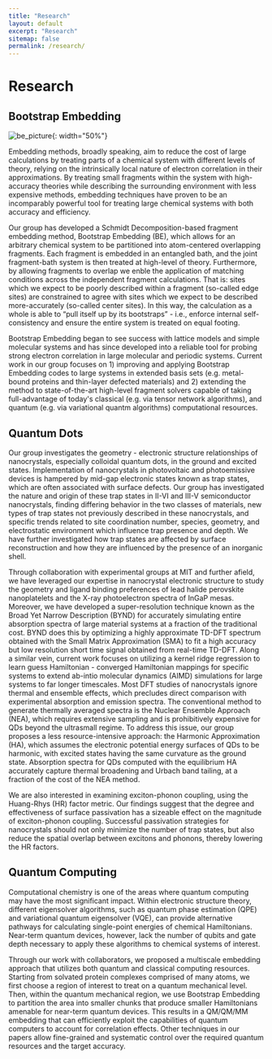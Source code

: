 ```yaml
---
title: "Research"
layout: default
excerpt: "Research"
sitemap: false
permalink: /research/
---
```


# Research

## Bootstrap Embedding
![be_picture](../images/research/bootstrap_pic.png){: width="50%"}

Embedding methods, broadly speaking, aim to reduce the cost of large calculations by treating parts of a chemical system with different levels of theory, relying on the intrinsically local nature of electron correlation in their approximations. By treating small fragments within the system with high-accuracy theories while describing the surrounding environment with less expensive methods, embedding techniques have proven to be an incomparably powerful tool for treating large chemical systems with both accuracy and efficiency. 

Our group has developed a Schmidt Decomposition-based fragment embedding method, Bootstrap Embedding (BE), which allows for an arbitrary chemical system to be partitioned into atom-centered overlapping fragments. Each fragment is embedded in an entangled bath, and the joint fragment-bath system is then treated at high-level of theory. Furthermore, by allowing fragments to overlap we enble the application of matching conditions across the independent fragment calculations. That is: sites which we expect to be poorly described within a fragment (so-called edge sites) are constrained to agree with sites which we expect to be described more-accurately (so-called center sites). In this way, the calculation as a whole is able to “pull itself up by its bootstraps” - i.e., enforce internal self-consistency and ensure the entire system is treated on equal footing. 

Bootstrap Embedding began to see success with lattice models and simple molecular systems and has since developed into a reliable tool for probing strong electron correlation in large molecular and periodic systems. Current work in our group focuses on 1) improving and applying Bootstrap Embedding codes to large systems in extended basis sets (e.g. metal-bound proteins and thin-layer defected materials) and 2) extending the method to state-of-the-art high-level fragment solvers capable of taking full-advantage of today's classical (e.g. via tensor network algorithms), and quantum (e.g. via variational quantm algorithms) computational resources. 


## Quantum Dots
[//]: # "TODO: Add a cool diagram / picture"
Our group investigates the geometry - electronic structure relationships of nanocrystals, especially colloidal quantum dots, in the ground and excited states. Implementation of nanocrystals in photovoltaic and photoemissive devices is hampered by mid-gap electronic states known as trap states, which are often associated with surface defects. Our group has investigated the nature and origin of these trap states in II-VI and III-V semiconductor nanocrystals, finding differing behavior in the two classes of materials, new types of trap states not previously described in these nanocrystals, and specific trends related to site coordination number, species, geometry, and electrostatic environment which influence trap presence and depth. We have further investigated how trap states are affected by surface reconstruction and how they are influenced by the presence of an inorganic shell.

Through collaboration with experimental groups at MIT and further afield, we have leveraged our expertise in nanocrystal electronic structure to study the geometry and ligand binding preferences of lead halide perovskite nanoplatelets and the X-ray photoelectron spectra of InGaP mesas. Moreover, we have developed a super-resolution technique known as the Broad Yet Narrow Description (BYND) for accurately simulating entire absorption spectra of large material systems at a fraction of the traditional cost. BYND does this by optimizing a highly approximate TD-DFT spectrum obtained with the Small Matrix Approximation (SMA) to fit a high accuracy but low resolution short time signal obtained from real-time TD-DFT. Along a similar vein, current work focuses on utilizing a kernel ridge regression to learn guess Hamiltonian - converged Hamiltonian mappings for specific systems to extend ab-intio molecular dynamics (AIMD) simulations for large systems to far longer timescales.
Most DFT studies of nanocrystals ignore thermal and ensemble effects, which precludes direct comparison with experimental absorption and emission spectra. The conventional method to generate thermally averaged spectra is the Nuclear Ensemble Approach (NEA), which requires extensive sampling and is prohibitively expensive for QDs beyond the ultrasmall regime. To address this issue, our group proposes a less resource-intensive approach: the Harmonic Approximation (HA), which assumes the electronic potential energy surfaces of QDs to be harmonic, with excited states having the same curvature as the ground state. Absorption spectra for QDs computed with the equilibrium HA accurately capture thermal broadening and Urbach band tailing, at a fraction of the cost of the NEA method.

We are also interested in examining exciton-phonon coupling, using the Huang-Rhys (HR) factor metric. Our findings suggest that the degree and effectiveness of surface passivation has a sizeable effect on the magnitude of exciton-phonon coupling. Successful passivation strategies for nanocrystals should not only minimize the number of trap states, but also reduce the spatial overlap between excitons and phonons, thereby lowering the HR factors.


## Quantum Computing
[//]: # "TODO: Add QM/QM/MM diagram after publication"
Computational chemistry is one of the areas where quantum computing may have the most significant impact. Within electronic structure theory, different eigensolver algorithms, such as quantum phase estimation (QPE) and variational quantum eigensolver (VQE), can provide alternative pathways for calculating single-point energies of chemical Hamiltonians. Near-term quantum devices, however, lack the number of qubits and gate depth necessary to apply these algorithms to chemical systems of interest.

Through our work with collaborators, we proposed a multiscale embedding approach that utilizes both quantum and classical computing resources. Starting from solvated protein complexes comprised of many atoms, we first choose a region of interest to treat on a quantum mechanical level. Then, within the quantum mechanical region, we use Bootstrap Embedding to partition the area into smaller chunks that produce smaller Hamiltonians amenable for near-term quantum devices. This results in a QM/QM/MM embedding that can efficiently exploit the capabilities of quantum computers to account for correlation effects. Other techniques in our papers allow fine-grained and systematic control over the required quantum resources and the target accuracy.

